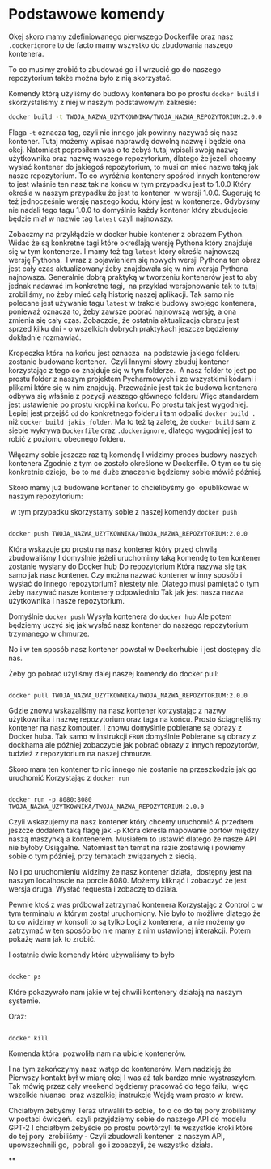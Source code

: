 # Podstawowe komendy

Okej skoro mamy zdefiniowanego pierwszego Dockerfile oraz nasz `.dockerignore` to de facto mamy wszystko do zbudowania naszego kontenera.

To co musimy zrobić to zbudować go i I wrzucić go do naszego repozytorium także można było z nią skorzystać.

Komendy którą użyliśmy do budowy kontenera bo po prostu `docker build` i skorzystaliśmy z niej w naszym podstawowym zakresie:

```bash
docker build -t TWOJA_NAZWA_UZYTKOWNIKA/TWOJA_NAZWA_REPOZYTORIUM:2.0.0 .
```

Flaga `-t` oznacza tag, czyli nic innego jak powinny nazywać się nasz kontener. Tutaj możemy wpisać naprawdę dowolną nazwę i będzie ona okej. Natomiast poprosiłem was o to żebyś tutaj wpisali swoją nazwę użytkownika oraz nazwę waszego repozytorium, dlatego że jeżeli chcemy wysłać kontener do jakiegoś repozytorium, to musi on mieć nazwe taką jak nasze repozytorium. To co wyróżnia kontenery spośród innych kontenerów to jest właśnie ten nasz tak na końcu w tym przypadku jest to 1.0.0 Który określa w naszym przypadku że jest to kontener  w wersji 1.0.0. Sugeruję to też jednocześnie wersję naszego kodu, który jest w kontenerze. Gdybyśmy nie nadali tego tagu 1.0.0 to domyślnie każdy kontener który zbudujecie będzie miał w nazwie tag `latest` czyli najnowszy. 

Zobaczmy na przykłądzie w docker hubie kontener z obrazem Python. Widać że są konkretne tagi które określają wersję Pythona który znajduje się w tym kontenerze. I mamy też  tag `latest` który określa najnowszą wersję Pythona.  I wraz z pojawieniem się nowych wersji Pythona ten obraz jest cały czas aktualizowany żeby znajdowała się w nim wersja Pythona najnowsza. Generalnie dobrą praktyką w tworzeniu kontenerów jest to aby jednak nadawać im konkretne tagi,  na przykład wersjonowanie tak to tutaj zrobiliśmy, no żeby mieć całą historię naszej aplikacji. Tak samo nie polecane jest używanie tagu `latest` w trakcie budowy swojego kontenera, ponieważ oznacza to, żeby zawsze pobrać najnowszą wersję, a ona zmienia się cały czas. Zobaczcie, że ostatnia aktualizacja obrazu jest sprzed kilku dni - o wszelkich dobrych praktykach jeszcze będziemy dokładnie rozmawiać.

Kropeczka która na końcu jest oznacza  na podstawie jakiego folderu zostanie budowane kontener.  Czyli Innymi słowy zbuduj kontener korzystając z tego co znajduje się w tym folderze.  A nasz folder to jest po prostu folder z naszym projektem Pycharmowych i ze wszystkimi kodami i plikami które się w nim znajdują. Przeważnie jest tak że budowa kontenera odbywa się właśnie z pozycji waszego głównego folderu Więc standardem jest ustawienie po prostu kropki na końcu. Po prostu tak jest wygodniej. Lepiej jest przejść `cd` do konkretnego folderu i tam odpalić `docker build .` niż `docker build jakis_folder`. Ma to też tą zaletę, że `docker build` sam z siebie wykrywa `Dockerfile` oraz `.dockerignore`, dlatego wygodniej jest to robić z poziomu obecnego folderu.

Włączmy sobie jeszcze raz tą komendę I widzimy proces budowy naszych kontenera Zgodnie z tym co zostało określone w Dockerfile. O tym co tu się konkretnie dzieje,  bo to ma duże znaczenie będziemy sobie mówić później.

Skoro mamy już budowane kontener to chcielibyśmy go  opublikować w naszym repozytorium:

  

 w tym przypadku skorzystamy sobie z naszej komendy `docker push`

  

```bash

docker push TWOJA_NAZWA_UZYTKOWNIKA/TWOJA_NAZWA_REPOZYTORIUM:2.0.0

```

  

Która wskazuje po prostu na nasz kontener który przed chwilą zbudowaliśmy I domyślnie jeżeli uruchomimy taką komendę to ten kontener zostanie wysłany do Docker hub Do repozytorium Która nazywa się tak samo jak nasz kontener. Czy można nazwać kontener w inny sposób i wysłać do innego repozytorium? niestety nie. Dlatego musi pamiętać o tym żeby nazywać nasze kontenery odpowiednio Tak jak jest nasza nazwa użytkownika i nasze repozytorium.

  

Domyślnie `docker push` Wysyła kontenera do `docker hub` Ale potem będziemy uczyć się jak wysłać nasz kontener do naszego repozytorium trzymanego w chmurze.

  

No i w ten sposób nasz kontener powstał w Dockerhubie i jest dostępny dla nas.

  

Żeby go pobrać użyliśmy dalej naszej komendy do docker pull:

  

```

docker pull TWOJA_NAZWA_UZYTKOWNIKA/TWOJA_NAZWA_REPOZYTORIUM:2.0.0

```

  

Gdzie znowu wskazaliśmy na nasz kontener korzystając z nazwy użytkownika i nazwę repozytorium oraz taga na końcu. Prosto ściągnęliśmy kontener na nasz komputer. I znowu domyślnie pobierane są obrazy z Docker huba. Tak samo w instrukcji `FROM` domyślnie Pobierane są obrazy z dockhama ale później zobaczycie jak pobrać obrazy z innych repozytorów, tudzież z repozytorium na naszej chmurze.

  

Skoro mam ten kontener to nic innego nie zostanie na przeszkodzie jak go uruchomić Korzystając z `docker run`

  

```

docker run -p 8080:8080 TWOJA_NAZWA_UZYTKOWNIKA/TWOJA_NAZWA_REPOZYTORIUM:2.0.0

```

  

Czyli wskazujemy na nasz kontener który chcemy uruchomić A przedtem jeszcze dodałem taką flagę jak `-p` Która określa mapowanie portów między naszą maszynką a kontenerem. Musiałem to ustawić dlatego że nasze API nie byłoby Osiągalne. Natomiast ten temat na razie zostawię i powiemy sobie o tym później, przy tematach związanych z siecią. 

  

No i po uruchomieniu widzimy że nasz kontener działa,  dostępny jest na naszym localhoscie na porcie 8080. Możemy kliknąć i zobaczyć że jest wersja druga. Wysłać requesta i zobaczę to działa. 

  

Pewnie ktoś z was próbował zatrzymać kontenera Korzystając z Control c w tym terminalu w którym został uruchomiony. Nie było to możliwe dlatego że  to co widzimy w konsoli to są tylko Logi z kontenera,  a nie możemy go zatrzymać w ten sposób bo nie mamy z nim ustawionej interakcji. Potem pokażę wam jak to zrobić. 

  

I ostatnie dwie komendy które używaliśmy to było 

  

```bash 

docker ps

```

  

Które pokazywało nam jakie w tej chwili kontenery działają na naszym systemie.

  

Oraz:

  

```bash

docker kill

```

  

Komenda która  pozwoliła nam na ubicie kontenerów.

  

I na tym zakończymy nasz wstęp do kontenerów. Mam nadzieję że Pierwszy kontakt był w miarę okej I was aż tak bardzo mnie wystraszyłem. Tak mówię przez cały weekend będziemy pracować do tego failu,  więc wszelkie niuanse  oraz wszelkiej instrukcje Wejdę wam prosto w krew. 

  

Chciałbym żebyśmy Teraz utrwalili to sobie,  to o co do tej pory zrobiliśmy  w postaci ćwiczeń.  czyli przyjdziemy sobie do naszego API do modelu GPT-2 I chciałbym żebyście po prostu powtórzyli te wszystkie kroki które do tej pory  zrobiliśmy - Czyli zbudowali kontener  z naszym API,  upowszechnili go,  pobrali go i zobaczyli, że wszystko działa.

  
**